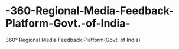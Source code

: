 # -360-Regional-Media-Feedback-Platform-Govt.-of-India-
360°  Regional Media Feedback Platform(Govt. of India) 

